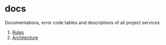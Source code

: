 # docs
Documentations, error code tables and descriptions of all project services.

1. [Rules](https://github.com/Reckue/docs/master/rules/README.md)
2. [Architecture](https://github.com/Reckue/docs/master/architecture/README.md)
